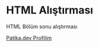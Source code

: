 # HTML Alıştırması
HTML Bölüm sonu alıştırması

<!-- LİNK -->
[Patika.dev Profilim](https://app.patika.dev/emresiral)
